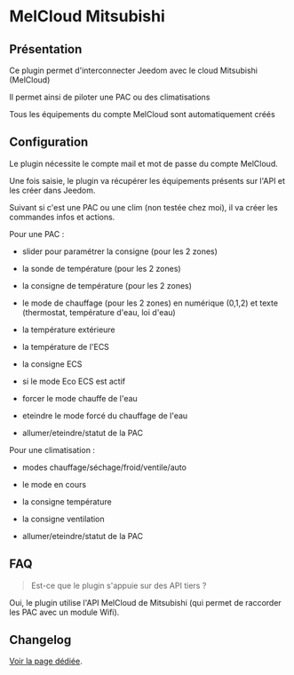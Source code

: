 # MelCloud Mitsubishi

## Présentation

Ce plugin permet d'interconnecter Jeedom avec le cloud Mitsubishi (MelCloud)

Il permet ainsi de piloter une PAC ou des climatisations

Tous les équipements du compte MelCloud sont automatiquement créés

## Configuration

Le plugin nécessite le compte mail et mot de passe du compte MelCloud.

Une fois saisie, le plugin va récupérer les équipements présents sur l'API et les créer dans Jeedom.

Suivant si c'est une PAC ou une clim (non testée chez moi), il va créer les commandes infos et actions.

Pour une PAC :

 - slider pour paramétrer la consigne (pour les 2 zones)

 - la sonde de température (pour les 2 zones)

 - la consigne de température (pour les 2 zones)

 - le mode de chauffage (pour les 2 zones) en numérique (0,1,2) et texte (thermostat, température d'eau, loi d'eau)

 - la température extérieure

 - la température de l'ECS

 - la consigne ECS

 - si le mode Eco ECS est actif

 - forcer le mode chauffe de l'eau

 - eteindre le mode forcé du chauffage de l'eau

 - allumer/eteindre/statut de la PAC

Pour une climatisation :

 - modes chauffage/séchage/froid/ventile/auto

 - le mode en cours

 - la consigne température

 - la consigne ventilation

 - allumer/eteindre/statut de la PAC

## FAQ

> Est-ce que le plugin s'appuie sur des API tiers ?

Oui, le plugin utilise l'API MelCloud de Mitsubishi (qui permet de raccorder les PAC avec un module Wifi).


## Changelog

[Voir la page dédiée](changelog.md).
